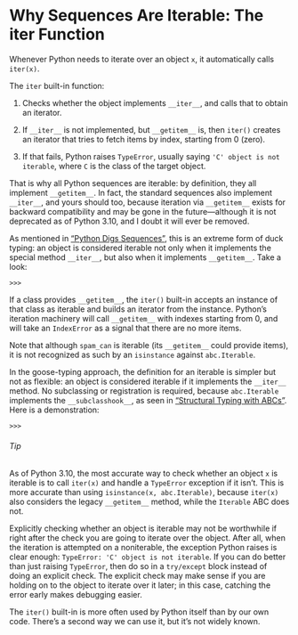 # Why Sequences Are Iterable: The iter Function

Whenever Python needs to iterate over an object `x`, it automatically calls `iter(x)`.

The `iter` built-in function:

1. Checks whether the object implements `__iter__`, and calls that to obtain an iterator.
    
2. If `__iter__` is not implemented, but `__getitem__` is, then `iter()` creates an iterator that tries to fetch items by index, starting from 0 (zero).
    
3. If that fails, Python raises `TypeError`, usually saying `'C' object is not iterable`, where `C` is the class of the target object.
    

That is why all Python sequences are iterable: by definition, they all implement `__getitem__`. In fact, the standard sequences also implement `__iter__`, and yours should too, because iteration via `__getitem__` exists for backward compatibility and may be gone in the future—although it is not deprecated as of Python 3.10, and I doubt it will ever be removed.

As mentioned in [“Python Digs Sequences”](ch13.html#python_digs_seq_sec), this is an extreme form of duck typing: an object is considered iterable not only when it implements the special method `__iter__`, but also when it implements `__getitem__`. Take a look:

```
>>> 
```

If a class provides `__getitem__`, the `iter()` built-in accepts an instance of that class as iterable and builds an iterator from the instance. Python’s iteration machinery will call `__getitem__` with indexes starting from 0, and will take an `IndexError` as a signal that there are no more items.

Note that although `spam_can` is iterable (its `__getitem__` could provide items), it is not recognized as such by an `isinstance` against `abc.Iterable`.

In the goose-typing approach, the definition for an iterable is simpler but not as flexible: an object is considered iterable if it implements the `__iter__` method. No subclassing or registration is required, because `abc.Iterable` implements the `__subclasshook__`, as seen in [“Structural Typing with ABCs”](ch13.html#subclasshook_sec). Here is a demonstration:

```
>>> 
```

###### Tip

As of Python 3.10, the most accurate way to check whether an object `x` is iterable is to call `iter(x)` and handle a `TypeError` exception if it isn’t. This is more accurate than using `isinstance(x, abc.Iterable)`, because `iter(x)` also considers the legacy `__getitem__` method, while the `Iterable` ABC does not.

Explicitly checking whether an object is iterable may not be worthwhile if right after the check you are going to iterate over the object. After all, when the iteration is attempted on a noniterable, the exception Python raises is clear enough: `TypeError: 'C' object is not iterable`. If you can do better than just raising `TypeError`, then do so in a `try/except` block instead of doing an explicit check. The explicit check may make sense if you are holding on to the object to iterate over it later; in this case, catching the error early makes debugging easier.

The `iter()` built-in is more often used by Python itself than by our own code. There’s a second way we can use it, but it’s not widely known.